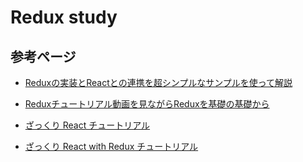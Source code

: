 # Redux study
## 参考ページ
+ [Reduxの実装とReactとの連携を超シンプルなサンプルを使って解説](https://mae.chab.in/archives/2885)
+ [Reduxチュートリアル動画を見ながらReduxを基礎の基礎から](https://qiita.com/insight3110/items/4d212ecef6992e8eaee5)

+ [ざっくり React チュートリアル](https://qiita.com/pullphone/items/efcaee59cf2a5725c61d)
+ [ざっくり React with Redux チュートリアル](https://qiita.com/pullphone/items/d28baeb296666a4847b8)
